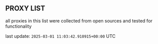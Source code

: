 ## PROXY LIST

all proxies in this list were collected from open sources and tested for functionality

last update: `2025-03-01 11:03:42.910915+00:00` UTC